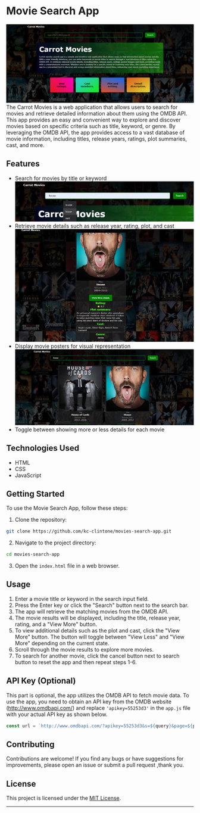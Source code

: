 # Movie Search App

![Alt text](./assets/landing-page.png)
The Carrot Movies is a web application that allows users to search for movies and retrieve detailed information about them using the OMDB API. This app provides an easy and convenient way to explore and discover movies based on specific criteria such as title, keyword, or genre. By leveraging the OMDB API, the app provides access to a vast database of movie information, including titles, release years, ratings, plot summaries, cast, and more.

## Features

- Search for movies by title or keyword
  ![Alt text](./assets/searching.jpg)
- Retrieve movie details such as release year, rating, plot, and cast
  ![Alt text](./assets/sowing-more.jpg)
- Display movie posters for visual representation
  ![Alt text](./assets/search-result.jpg)
- Toggle between showing more or less details for each movie

## Technologies Used

- HTML
- CSS
- JavaScript

## Getting Started

To use the Movie Search App, follow these steps:

1. Clone the repository:

```bash
git clone https://github.com/kc-clintone/movies-search-app.git
```

2. Navigate to the project directory:

```bash
cd movies-search-app
```

3. Open the `index.html` file in a web browser.

## Usage

1. Enter a movie title or keyword in the search input field.
2. Press the Enter key or click the "Search" button next to the search bar.
3. The app will retrieve the matching movies from the OMDB API.
4. The movie results will be displayed, including the title, release year, rating, and a "View More" button.
5. To view additional details such as the plot and cast, click the "View More" button. The button will toggle between "View Less" and "View More" depending on the current state.
6. Scroll through the movie results to explore more movies.
7. To search for another movie, click the cancel button next to search button to reset the app and then repeat steps 1-6.

## API Key (Optional)

This part is optional, the app utilizes the OMDB API to fetch movie data. To use the app, you need to obtain an API key from the OMDB website (http://www.omdbapi.com/) and replace `'apikey=55253d3'` in the `app.js` file with your actual API key as shown below.

```javascript
const url = `http://www.omdbapi.com/?apikey=55253d3&s=${query}&page=${page}`;
```

## Contributing

Contributions are welcome! If you find any bugs or have suggestions for improvements, please open an issue or submit a pull request ,thank you.

## License

This project is licensed under the [MIT License](LICENSE).

---
